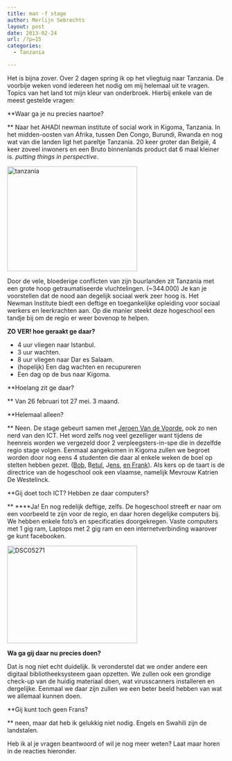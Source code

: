 ```yaml
---
title: man -f stage
author: Merlijn Sebrechts
layout: post
date: 2013-02-24
url: /?p=15
categories:
  - Tanzania

---
```

Het is bijna zover. Over 2 dagen spring ik op het vliegtuig naar Tanzania. De voorbije weken vond iedereen het nodig om mij helemaal uit te vragen. Topics van het land tot mijn kleur van onderbroek. Hierbij enkele van de meest gestelde vragen:

**Waar ga je nu precies naartoe?
  
** Naar het AHADI newman institute of social work in Kigoma, Tanzania. In het midden-oosten van Afrika, tussen Den Congo, Burundi, Rwanda en nog wat van die landen ligt het pareltje Tanzania. 20 keer groter dan België, 4 keer zoveel inwoners en een Bruto binnenlands product dat 6 maal kleiner is. _putting things in perspective_.

[<img class="alignnone size-medium wp-image-22" alt="tanzania" src="http://178.62.244.89/wp-content/uploads/2013/02/tanzania-300x242.gif" width="300" height="242" />][1]
<!-- [<img class="alignnone size-medium wp-image-22" alt="tanzania" src="http://178.62.244.89/wp-content/uploads/2013/02/tanzania-300x242.gif" width="300" height="242" />][1] -->

Door de vele, bloederige conflicten van zijn buurlanden zit Tanzania met een grote hoop getraumatiseerde vluchtelingen. (~344.000) Je kan je voorstellen dat de nood aan degelijk sociaal werk zeer hoog is. Het Newman Institute biedt een deftige en toegankelijke opleiding voor sociaal werkers en leerkrachten aan. Op die manier steekt deze hogeschool een tandje bij om de regio er weer bovenop te helpen.

**ZO VER! hoe geraakt ge daar?**

  * 4 uur vliegen naar Istanbul.
  * 3 uur wachten.
  * 8 uur vliegen naar Dar es Salaam.
  * (hopelijk) Een dag wachten en recupureren
  * Een dag op de bus naar Kigoma.

**Hoelang zit ge daar?
  
** Van 26 februari tot 27 mei. 3 maand.

**Helemaal alleen?
  
** Neen. De stage gebeurt samen met [Jeroen Van de Voorde][2], ook zo nen nerd van den ICT. Het word zelfs nog veel gezelliger want tijdens de heenreis worden we vergezeld door 2 verpleegsters-in-spe die in dezelfde regio stage volgen. Eenmaal aangekomen in Kigoma zullen we begroet worden door nog eens 4 studenten die daar al enkele weken de boel op stelten hebben gezet. ([Bob][3], B[etul][4], J[ens][5], [en Frank][6]). Als kers op de taart is de directrice van de hogeschool ook een vlaamse, namelijk Mevrouw Katrien De Westelinck.

**Gij doet toch ICT? Hebben ze daar computers?
  
** ****Ja! En nog redelijk deftige, zelfs. De hogeschool streeft er naar om een voorbeeld te zijn voor de regio, en daar horen degelijke computers bij. We hebben enkele foto&#8217;s en specificaties doorgekregen. Vaste computers met 1 gig ram, Laptops met 2 gig ram en een internetverbinding waarover ge kunt facebooken.

[<img class="alignnone size-medium wp-image-18" alt="DSC05271" src="http://178.62.244.89/wp-content/uploads/2013/02/DSC05271-300x225.jpg" width="300" height="225" />][7]

**Wa ga gij daar nu precies doen?**
  
Dat is nog niet echt duidelijk. Ik veronderstel dat we onder andere een digitaal bibliotheeksysteem gaan opzetten. We zullen ook een grondige check-up van de huidig materiaal doen, wat virusscanners installeren en dergelijke. Eenmaal we daar zijn zullen we een beter beeld hebben van wat we allemaal kunnen doen.

**Gij kunt toch geen Frans?
  
** neen, maar dat heb ik gelukkig niet nodig. Engels en Swahili zijn de landstalen.

Heb ik al je vragen beantwoord of wil je nog meer weten? Laat maar horen in de reacties hieronder.

 [1]: http://178.62.244.89/wp-content/uploads/2013/02/tanzania.gif
 [2]: http://www.jertech.be/
 [3]: https://bobintanzania.wordpress.com/
 [4]: http://betulgoestanzanian.blogspot.be/
 [5]: https://jensgoestanzania.wordpress.com/
 [6]: http://frankgoestokigoma.blogspot.be/
 [7]: http://178.62.244.89/wp-content/uploads/2013/02/DSC05271.jpg

